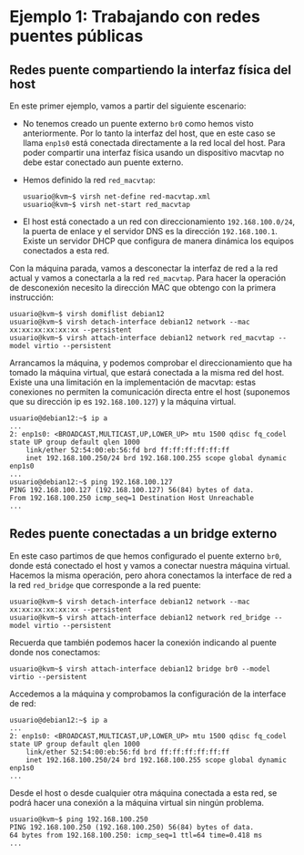 # Ejemplo 1: Trabajando con redes puentes públicas

## Redes puente compartiendo la interfaz física del host

En este primer ejemplo, vamos a partir del siguiente escenario:

* No tenemos creado un puente externo `br0` como hemos visto anteriormente. Por lo tanto la interfaz del host, que en este caso se llama `enp1s0` está conectada directamente a la red local del host. Para poder compartir una interfaz física usando un dispositivo macvtap no debe estar conectado aun puente externo.
* Hemos definido la red `red_macvtap`:

    ```
    usuario@kvm~$ virsh net-define red-macvtap.xml 
    usuario@kvm~$ virsh net-start red_macvtap 
    ```

* El host está conectado a un red con direccionamiento `192.168.100.0/24`, la puerta de enlace y el servidor DNS es la dirección `192.168.100.1`. Existe un servidor DHCP que configura de manera dinámica los equipos conectados a esta red.

Con la máquina parada, vamos a desconectar la interfaz de red a la red actual y vamos a conectarla a la red `red_macvtap`. Para hacer la operación de desconexión necesito la dirección MAC que obtengo con la primera instrucción:

```
usuario@kvm~$ virsh domiflist debian12
usuario@kvm~$ virsh detach-interface debian12 network --mac xx:xx:xx:xx:xx:xx --persistent 
usuario@kvm~$ virsh attach-interface debian12 network red_macvtap --model virtio --persistent
```

Arrancamos la máquina, y podemos comprobar el direccionamiento que ha tomado la máquina virtual, que estará conectada a la misma red del host. Existe una una limitación en la implementación de macvtap: estas conexiones no permiten la comunicación directa entre el host (suponemos que su dirección ip es `192.168.100.127`) y la máquina virtual.

```
usuario@debian12:~$ ip a
...
2: enp1s0: <BROADCAST,MULTICAST,UP,LOWER_UP> mtu 1500 qdisc fq_codel state UP group default qlen 1000
    link/ether 52:54:00:eb:56:fd brd ff:ff:ff:ff:ff:ff
    inet 192.168.100.250/24 brd 192.168.100.255 scope global dynamic enp1s0
...
usuario@debian12:~$ ping 192.168.100.127
PING 192.168.100.127 (192.168.100.127) 56(84) bytes of data.
From 192.168.100.250 icmp_seq=1 Destination Host Unreachable
...
```

## Redes puente conectadas a un bridge externo

En este caso partimos de que hemos configurado el puente externo `br0`, donde está conectado el host y vamos a conectar nuestra máquina virtual. Hacemos la misma operación, pero ahora conectamos la interface de red a la red `red_bridge` que corresponde a la red puente:

```
usuario@kvm~$ virsh detach-interface debian12 network --mac xx:xx:xx:xx:xx:xx --persistent 
usuario@kvm~$ virsh attach-interface debian12 network red_bridge --model virtio --persistent
```

Recuerda que también podemos hacer la conexión indicando al puente donde nos conectamos:

```
usuario@kvm~$ virsh attach-interface debian12 bridge br0 --model virtio --persistent
```

Accedemos a la máquina y comprobamos la configuración de la interface de red:

```
usuario@debian12:~$ ip a
...
2: enp1s0: <BROADCAST,MULTICAST,UP,LOWER_UP> mtu 1500 qdisc fq_codel state UP group default qlen 1000
    link/ether 52:54:00:eb:56:fd brd ff:ff:ff:ff:ff:ff
    inet 192.168.100.250/24 brd 192.168.100.255 scope global dynamic enp1s0
...
```

Desde el host o desde cualquier otra máquina conectada a esta red, se podrá hacer una conexión a la máquina virtual sin ningún problema.

```
usuario@kvm~$ ping 192.168.100.250
PING 192.168.100.250 (192.168.100.250) 56(84) bytes of data.
64 bytes from 192.168.100.250: icmp_seq=1 ttl=64 time=0.418 ms
...
```